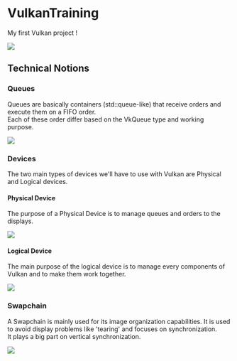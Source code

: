 # VulkanTraining
My first Vulkan project !

<a href="https://vulkan.lunarg.com/" target="_blank"><img src="https://vulkan.lunarg.com/img/vulkan/vulkan-red.svg"></a>

## Technical Notions

### Queues

Queues are basically containers (std::queue-like) that receive orders and execute them on a FIFO order.<br/>
Each of these order differ based on the VkQueue type and working purpose.<br/>

<img src="https://static.packt-cdn.com/products/9781786469809/graphics/image_03_006.jpg">

### Devices

The two main types of devices we'll have to use with Vulkan are Physical and Logical devices.<br/>

#### Physical Device

The purpose of a Physical Device is to manage queues and orders to the displays.

<img src="https://www.google.com/url?sa=i&url=https%3A%2F%2Fvulkan.lunarg.com%2Fdoc%2Fview%2F1.2.135.0%2Fwindows%2Ftutorial%2Fhtml%2F03-init_device.html&psig=AOvVaw19HXU8jq2rEd-K-dtWOqwt&ust=1610368049140000&source=images&cd=vfe&ved=0CAIQjRxqFwoTCLCqvc6uke4CFQAAAAAdAAAAABAX">

#### Logical Device

The main purpose of the logical device is to manage every components of Vulkan and to make them work together.<br/>

<img src ="https://static.wixstatic.com/media/9b0684_f73f0947829a4842ab0106eb7e1fe88f~mv2.png/v1/fill/w_560,h_238,al_c,q_85,usm_0.66_1.00_0.01/9b0684_f73f0947829a4842ab0106eb7e1fe88f~mv2.webp">

### Swapchain

A Swapchain is mainly used for its image organization capabilities. It is used to avoid display problems like 'tearing' and focuses on synchronization.<br/> It plays a big part on vertical synchronization.

<img src="https://vulkan.lunarg.com/doc/view/1.2.162.0/mac/tutorial/images/Swapchain.png">